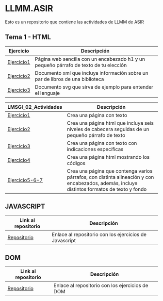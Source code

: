# LLMM.ASIR
Esto es un repositorio que contiene las actividades de LLMM de ASIR

## Tema 1 - HTML
Ejercicio | Descripción
----------|------------
[Ejercicio1](/tema1/pagina.html) | Página web sencilla con un encabezado h1 y un pequeño párrafo de texto de tu elección
[Ejercicio2](/tema1/biblioteca.xml) | Documento xml que incluya información sobre un par de libros de una biblioteca
[Ejercicio3](/tema1/ejemplo.svg) | Documento svg que sirva de ejemplo para entender el lenguaje


LMSGI_02_Actividades | Descripción
----------|------------
[Ejercicio1](tema1/Ejercicio1.html) | Crea una página con texto
[Ejercicio2](tema1/Ejercicio2.html) | Crea una página html que incluya seis niveles de cabecera seguidas de un pequeño párrafo de texto
[Ejercicio3](tema1/Ejercicio3.html) | Crea una página con texto con indicaciones específicas
[Ejercicio4](tema1/Ejercicio4.html) | Crea una página html mostrando los códigos
[Ejercicio5-6-7](tema1/Ejercicio5-6-7.html) | Crea una página que contenga varios párrafos, con distinta alineación y con encabezados, además, incluye distintos formatos de texto y fondo


## JAVASCRIPT
Link al repositorio | Descripción
----------|------------
[Repositorio](https://github.com/jPabloASIR/JS_Actividades) | Enlace al repositorio con los ejercicios de Javascript


## DOM
Link al repositorio | Descripción
----------|------------
[Repositorio](https://github.com/jPabloASIR/DOM) | Enlace al repositorio con los ejercicios de DOM




